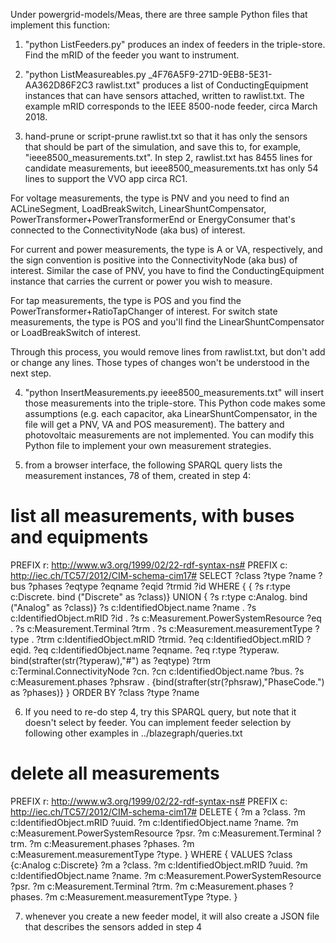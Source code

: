 Under powergrid-models/Meas, there are three sample Python files that implement this function:

1) "python ListFeeders.py" produces an index of feeders in the triple-store. Find the mRID of the feeder you want to instrument.

2) "python ListMeasureables.py _4F76A5F9-271D-9EB8-5E31-AA362D86F2C3 rawlist.txt" produces a list of ConductingEquipment instances that can have sensors attached, written to rawlist.txt.  The example mRID corresponds to the IEEE 8500-node feeder, circa March 2018.

3) hand-prune or script-prune rawlist.txt so that it has only the sensors that should be part of the simulation, and save this to, for example, "ieee8500_measurements.txt". In step 2, rawlist.txt has 8455 lines for candidate measurements, but ieee8500_measurements.txt has only 54 lines to support the VVO app circa RC1.  

For voltage measurements, the type is PNV and you need to find an ACLineSegment, LoadBreakSwitch, LinearShuntCompensator, PowerTransformer+PowerTransformerEnd or EnergyConsumer that's connected to the ConnectivityNode (aka bus) of interest.

For current and power measurements, the type is A or VA, respectively, and the sign convention is positive into the ConnectivityNode (aka bus) of interest.  Similar the case of PNV, you have to find the ConductingEquipment instance that carries the current or power you wish to measure.

For tap measurements, the type is POS and you find the PowerTransformer+RatioTapChanger of interest. For switch state measurements, the type is POS and you'll find the LinearShuntCompensator or LoadBreakSwitch of interest.

Through this process, you would remove lines from rawlist.txt, but don't add or change any lines.  Those types of changes won't be understood in the next step.

4) "python InsertMeasurements.py ieee8500_measurements.txt" will insert those measurements into the triple-store.  This Python code makes some assumptions (e.g. each capacitor, aka LinearShuntCompensator, in the file will get a PNV, VA and POS measurement).  The battery and photovoltaic measurements are not implemented.  You can modify this Python file to implement your own measurement strategies.

5) from a browser interface, the following SPARQL query lists the measurement instances, 78 of them, created in step 4:

# list all measurements, with buses and equipments
PREFIX r: <http://www.w3.org/1999/02/22-rdf-syntax-ns#>
PREFIX c: <http://iec.ch/TC57/2012/CIM-schema-cim17#>
SELECT ?class ?type ?name ?bus ?phases ?eqtype ?eqname ?eqid ?trmid ?id WHERE {
{ ?s r:type c:Discrete. bind ("Discrete" as ?class)}
  UNION
{ ?s r:type c:Analog. bind ("Analog" as ?class)}
 ?s c:IdentifiedObject.name ?name .
 ?s c:IdentifiedObject.mRID ?id .
 ?s c:Measurement.PowerSystemResource ?eq .
 ?s c:Measurement.Terminal ?trm .
 ?s c:Measurement.measurementType ?type .
 ?trm c:IdentifiedObject.mRID ?trmid.
 ?eq c:IdentifiedObject.mRID ?eqid.
 ?eq c:IdentifiedObject.name ?eqname.
 ?eq r:type ?typeraw.
  bind(strafter(str(?typeraw),"#") as ?eqtype)
 ?trm c:Terminal.ConnectivityNode ?cn.
 ?cn c:IdentifiedObject.name ?bus.
 ?s c:Measurement.phases ?phsraw .
   {bind(strafter(str(?phsraw),"PhaseCode.") as ?phases)}
} ORDER BY ?class ?type ?name

6) If you need to re-do step 4, try this SPARQL query, but note that it doesn't select by feeder.  You can implement feeder selection by following other examples in ../blazegraph/queries.txt

# delete all measurements
PREFIX r: <http://www.w3.org/1999/02/22-rdf-syntax-ns#>
PREFIX c: <http://iec.ch/TC57/2012/CIM-schema-cim17#>
DELETE {
 ?m a ?class.
 ?m c:IdentifiedObject.mRID ?uuid.
 ?m c:IdentifiedObject.name ?name.
 ?m c:Measurement.PowerSystemResource ?psr.
 ?m c:Measurement.Terminal ?trm.
 ?m c:Measurement.phases ?phases.
 ?m c:Measurement.measurementType ?type.
} WHERE {
 VALUES ?class {c:Analog c:Discrete}
 ?m a ?class.
 ?m c:IdentifiedObject.mRID ?uuid.
 ?m c:IdentifiedObject.name ?name.
 ?m c:Measurement.PowerSystemResource ?psr.
 ?m c:Measurement.Terminal ?trm.
 ?m c:Measurement.phases ?phases.
 ?m c:Measurement.measurementType ?type.
}

7) whenever you create a new feeder model, it will also create a JSON file that describes the sensors added in step 4
